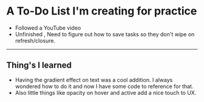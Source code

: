 # A To-Do List I'm creating for practice

- Followed a YouTube video
- Unfinished , Need to figure out how to save tasks so they don't wipe on refresh/closure.
---
## Thing's I learned
- Having the gradient effect on text was a cool addition. I always wondered how to do it and now I have some code to reference for that.
- Also little things like opacity on hover and active add a nice touch to UX.
